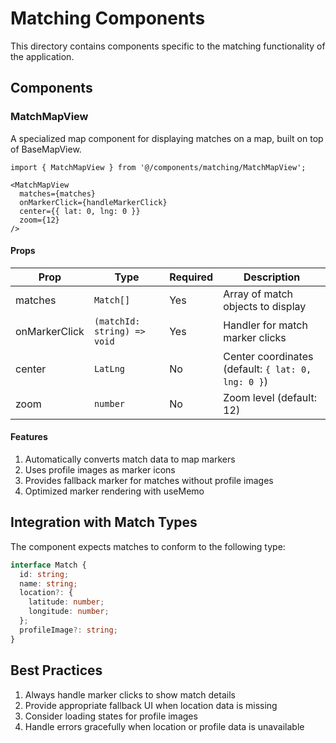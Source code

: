 # Matching Components

This directory contains components specific to the matching functionality of the application.

## Components

### MatchMapView

A specialized map component for displaying matches on a map, built on top of BaseMapView.

```tsx
import { MatchMapView } from '@/components/matching/MatchMapView';

<MatchMapView
  matches={matches}
  onMarkerClick={handleMarkerClick}
  center={{ lat: 0, lng: 0 }}
  zoom={12}
/>
```

#### Props

| Prop | Type | Required | Description |
|------|------|----------|-------------|
| matches | `Match[]` | Yes | Array of match objects to display |
| onMarkerClick | `(matchId: string) => void` | Yes | Handler for match marker clicks |
| center | `LatLng` | No | Center coordinates (default: `{ lat: 0, lng: 0 }`) |
| zoom | `number` | No | Zoom level (default: 12) |

#### Features

1. Automatically converts match data to map markers
2. Uses profile images as marker icons
3. Provides fallback marker for matches without profile images
4. Optimized marker rendering with useMemo

## Integration with Match Types

The component expects matches to conform to the following type:

```typescript
interface Match {
  id: string;
  name: string;
  location?: {
    latitude: number;
    longitude: number;
  };
  profileImage?: string;
}
```

## Best Practices

1. Always handle marker clicks to show match details
2. Provide appropriate fallback UI when location data is missing
3. Consider loading states for profile images
4. Handle errors gracefully when location or profile data is unavailable

